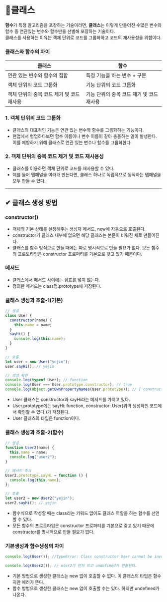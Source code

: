 # 📌클래스

**함수**가 특정 알고리즘을 포장하는 기술이라면, **클래스**는 이렇게 만들어진 수많은 변수와 함수 중 연관있는 변수와 함수만을 선별해 포장하는 기술이다.  
클래스를 사용하는 이유는 객체 단위로 코드를 그룹화하고 코드의 재사용성을 위함이다.

### 클래스와 함수의 차이

| 클래스                                    | 함수                                      |
| ----------------------------------------- | ----------------------------------------- |
| 연관 있는 변수와 함수의 집합              | 특정 기능을 하는 변수 + 구문              |
| 객체 단위의 코드 그룹화                   | 기능 단위의 코드 그룹화                   |
| 객체 단위의 중복 코드 제거 및 코드 재사용 | 기능 단위의 중복 코드 제거 및 코드 재사용 |

### 1. 객체 단위의 코드 그룹화

- 클래스의 대표적인 기능은 연관 있는 변수와 함수를 그룹화하는 기능이다.
- 현업에서 협업하다보면 함수 이름이나 변수 이름이 같아 충돌하는 일이 발생한다. 이를 예방하기 위해 클래스로 연관 있는 변수나 함수를 그룹화한다.

### 2. 객체 단위의 중복 코드 제거 및 코드 재사용성

- 클래스를 이용하면 객체 단위로 코드를 재사용할 수 있다.
- 예를 들어 탭패널을 여러개 만든다면, 클래스 하나로 독립적으로 동작하는 탭패널을 모두 만들 수 있다.

---

## ✔ 클래스 생성 방법

### constructor()

- 객체의 기본 상태를 설정해주는 생성자 메서드, new에 자동으로 호출된다.
- constructor가 클래스 내부에 없으면 해당 클래스는 본문이 비워진 채로 만들어진다.
- 클래스를 함수 방식으로 만들 때에는 따로 명시적으로 만들 필요가 없다. 모든 함수의 프로토타입은 constructor 프로퍼티를 기본으로 갖고 있기 때문이다.

### 메서드

- 클래스에서 메서드 사이에는 쉼표를 넣지 않는다.
- 정의한 메서드는 class명.prototype에 저장된다.

### 클래스 생성과 호출-1(기본)

```javascript
// 생성
class User {
  constructor(name) {
    this.name = name;
  }
  sayHi() {
    console.log(this.name);
  }
}

// 호출
let user = new User("yejin");
user.sayHi(); // yejin

// 생성 확인
console.log(typeof User); // function
console.log(User === User.prototype.constructor); // true
console.log(Object.getOwnPropertyNames(User.prototype)); // ['constructor', 'sayHi']
```

- User 클래스는 constructor과 sayHi라는 메서드를 가지고 있다.
- User.prototype에는 sayHi: function, constructor: User(위의 생성확인 코드에서 확인할 수 있다.)가 저장된다.
- User 클래스의 타입은 function이다.

### 클래스 생성과 호출-2(함수)

```javascript
// 생성
function User2(name) {
  this.name = name;
  console.log("user2");
}

// 메서드 추가
User2.prototype.sayHi = function () {
  console.log(this.name);
};

// 호출
let user2 = new User2("yejin");
user2.sayHi(); // yejin
```

- 함수식으로 작성할 때는 class라는 키워드 없이도 클래스 역할을 하는 함수를 선언할 수 있다.
- 모든 함수의 프로토타입은 constructor 프로퍼티를 기본으로 갖고 있기 때문에 constructor를 명시적으로 만들 필요가 없다.

### 기본생성과 함수생성의 차이

```javascript
console.log(User()); //TypeError: Class constructor User cannot be invoked without 'new'

console.log(User2()); // user2가 먼저 뜨고 undefined가 반환된다.
```

- 기본 방법으로 생성한 클래스는 new 없이 호출할 수 없다. 이 클래스의 타입은 함수지만 에러가 뜬다.
- 함수 방법으로 생성한 클래스는 new 없이 호출할 수는 있다. 하지만 undefined가 나온다.

<!--
### ✔ **리터럴 방식**

- 유일하게 존재하기 때문에 재활용이 불가하다.
- 생성자가 존재하지 않는다.
- 프로퍼티와 메서드가 끝날 때는 `; 세미콜론`이 아닌 `, 쉼표`가 온다.
- 객체 내부에서 해당 객체의 프로퍼티와 메서드에 접근하려면 해당 객체를 나타내는 `this` 속성과 접근 연산자를 사용해야 한다. 여기서 `this`는 `인스턴스 변수`를 가리킨다.

```jsx
let 인스턴스 변수 = {
	프로퍼티1 : 초기값,
	프로퍼티2 : 초기값,

	메서드0 : function(){
		//내부에서 접근 방법
		console.log(this.프로퍼티1);
		this.메서드2();
	},
	메서드1 : function(){},
	메서드2 : function(){},
}
//외부에서 접근 방법
인스턴스 변수.프로퍼티1;
인스턴스 변수.메서드1(); //함수니까 뒤에 ()괄호가 온다.
```

 -->
